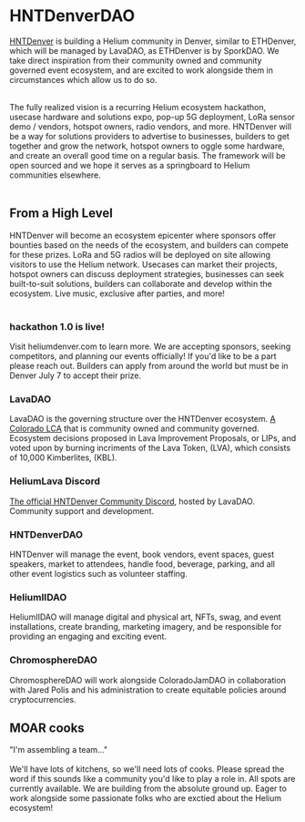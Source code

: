 # HNTDenverDAO

<a href="https://heliumdenver.com" target="_blank">HNTDenver</a> is building a Helium community in Denver, similar to ETHDenver, which will be managed by LavaDAO, as ETHDenver is by SporkDAO. We take direct inspiration from their community owned and community governed event ecosystem, and are excited to work alongside them in circumstances which allow us to do so.<br><br>

The fully realized vision is a recurring Helium ecosystem hackathon, usecase hardware and solutions expo, pop-up 5G deployment, LoRa sensor demo / vendors, hotspot owners, radio vendors, and more. HNTDenver will be a way for solutions providers to advertise to businesses, builders to get together and grow the network, hotspot owners to oggle some hardware, and create an overall good time on a regular basis. The framework will be open sourced and we hope it serves as a springboard to Helium communities elsewhere.<br><br>

## From a High Level

HNTDenver will become an ecosystem epicenter where sponsors offer bounties based on the needs of the ecosystem, and builders can compete for these prizes. LoRa and 5G radios will be deployed on site allowing visitors to use the Helium network. Usecases can market their projects, hotspot owners can discuss deployment strategies, businesses can seek built-to-suit solutions, builders can collaborate and develop within the ecosystem. Live music, exclusive after parties, and more!<br><br>

### hackathon 1.0 is live!
Visit heliumdenver.com to learn more. We are accepting sponsors, seeking competitors, and planning our events officially! If you'd like to be a part please reach out. Builders can apply from around the world but must be in Denver July 7 to accept their prize. 

### LavaDAO

LavaDAO is the governing structure over the HNTDenver ecosystem. <a href="https://www.sos.state.co.us/biz/BusinessEntityDetail.do?quitButtonDestination=BusinessEntityResults&nameTyp=ENT&masterFileId=20221323079&entityId2=20221323079&fileId=20221323079&srchTyp=ENTITY" target="_blank">A Colorado LCA</a> that is community owned and community governed. Ecosystem decisions proposed in Lava Improvement Proposals, or LIPs, and voted upon by burning incriments of the Lava Token, (LVA), which consists of 10,000 Kimberlites, (KBL). 

### HeliumLava Discord

<a href="https://discord.gg/BbQTtakv" target="_blank">The official HNTDenver Community Discord</a>, hosted by LavaDAO. Community support and development.

### HNTDenverDAO 

HNTDenver will manage the event, book vendors, event spaces, guest speakers, market to attendees, handle food, beverage, parking, and all other event logistics such as volunteer staffing.

### HeliumIIDAO

HeliumIIDAO will manage digital and physical art, NFTs, swag, and event installations, create branding, marketing imagery, and be responsible for providing an engaging and exciting event.

### ChromosphereDAO

ChromosphereDAO will work alongside ColoradoJamDAO in collaboration with Jared Polis and his administration to create equitable policies around cryptocurrencies.

## MOAR cooks

"I'm assembling a team..."<br><br>We'll have lots of kitchens, so we'll need lots of cooks. Please spread the word if this sounds like a community you'd like to play a role in. All spots are currently available. We are building from the absolute ground up. Eager to work alongside some passionate folks who are exctied about the Helium ecosystem!

